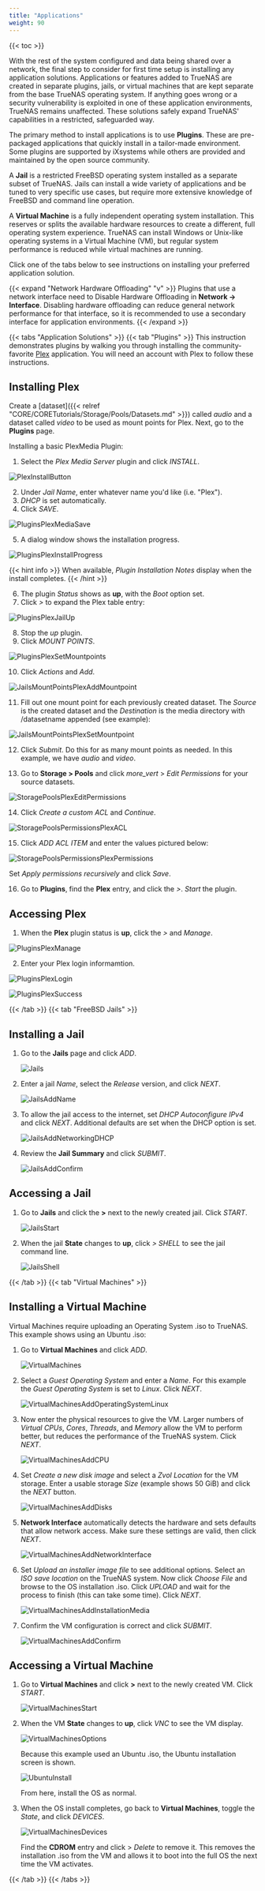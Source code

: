 ```yaml
---
title: "Applications"
weight: 90
---
```


{{< toc >}}

With the rest of the system configured and data being shared over a network, the final step to consider for first time setup is installing any application solutions.
Applications or features added to TrueNAS are created in separate plugins, jails, or virtual machines that are kept separate from the base TrueNAS operating system.
If anything goes wrong or a security vulnerability is exploited in one of these application environments, TrueNAS remains unaffected.
These solutions safely expand TrueNAS' capabilities in a restricted, safeguarded way.

The primary method to install applications is to use **Plugins**.
These are pre-packaged applications that quickly install in a tailor-made environment.
Some plugins are supported by iXsystems while others are provided and maintained by the open source community.

A **Jail** is a restricted FreeBSD operating system installed as a separate subset of TrueNAS.
Jails can install a wide variety of applications and be tuned to very specific use cases, but require more extensive knowledge of FreeBSD and command line operation.

A **Virtual Machine** is a fully independent operating system installation.
This reserves or splits the available hardware resources to create a different, full operating system experience.
TrueNAS can install Windows or Unix-like operating systems in a Virtual Machine (VM), but regular system performance is reduced while virtual machines are running.

Click one of the tabs below to see instructions on installing your preferred application solution.

{{< expand "Network Hardware Offloading" "v" >}}
Plugins that use a network interface need to Disable Hardware Offloading in **Network -> Interface**.
Disabling hardware offloading can reduce general network performance for that interface, so it is recommended to use a secondary interface for application environments.
{{< /expand >}}

{{< tabs "Application Solutions" >}}
{{< tab "Plugins" >}}
This instruction demonstrates plugins by walking you through installing the community-favorite [Plex](https://www.plex.tv/) application.
You will need an account with Plex to follow these instructions.

## Installing Plex

Create a [dataset]({{< relref "CORE/CORETutorials/Storage/Pools/Datasets.md" >}}) called *audio* and a dataset called *video* to be used as mount points for Plex.
Next, go to the **Plugins** page.

Installing a basic PlexMedia Plugin:

1. Select the *Plex Media Server* plugin and click *INSTALL*.

 ![PlexInstallButton](/images/CORE/12.0/PluginsPlexInstallButton.png "Finding the Plex Plugin")

2. Under *Jail Name*, enter whatever name you'd like (i.e. "Plex").
3. *DHCP* is set automatically.
4. Click *SAVE*.

 ![PluginsPlexMediaSave](/images/CORE/12.0/PluginsPlexMediaSave.png "Plex: Save the Jail Settings")

5. A dialog window shows the installation progress.

 ![PluginsPlexInstallProgress](/images/CORE/12.0/PluginsPlexInstallProgress.png "Plex: Installation Progress")

  {{< hint info >}}
  When available, *Plugin Installation Notes* display when the install completes.
  {{< /hint >}}

6. The plugin *Status* shows as **up**, with the *Boot* option set.
7. Click *>* to expand the Plex table entry:

 ![PluginsPlexJailUp](/images/CORE/12.0/PluginsPlexJailUp.png "Plex: up status")

8. Stop the *up* plugin.
9. Click *MOUNT POINTS*.

 ![PluginsPlexSetMountpoints](/images/CORE/12.0/PluginsPlexSetMountpoints.png "Plex: Setting Mount Points")

10. Click *Actions* and *Add*.

 ![JailsMountPointsPlexAddMountpoint](/images/CORE/12.0/JailsMountPointsPlexAddMountpoint.png "Plex: Adding a new Mount point")

11. Fill out one mount point for each previously created dataset. The *Source* is the created dataset and the *Destination* is the <file>media</file> directory with <file>/datasetname</file> appended (see example):

 ![JailsMountPointsPlexSetMountpoint](/images/CORE/12.0/JailsMountPointsPlexSetMountpoint.png "Plex: Setting the Mount point")

12. Click *Submit*. Do this for as many mount points as needed. In this example, we have *audio* and *video*.

13. Go to **Storage > Pools** and click <i class="material-icons" aria-hidden="true" title="Edit Permissions">more_vert</i> > *Edit Permissions* for your source datasets.

 ![StoragePoolsPlexEditPermissions](/images/CORE/12.0/StoragePoolsPlexEditPermissions.png "Editing Dataset Permissions")

14. Click *Create a custom ACL* and *Continue*.

 ![StoragePoolsPermissionsPlexACL](/images/CORE/12.0/StoragePoolsPermissionsPlexACL.png "Plex Datasets: Custom ACL")

15. Click *ADD ACL ITEM* and enter the values pictured below:

 ![StoragePoolsPermissionsPlexPermissions](/images/CORE/12.0/StoragePoolsPermissionsPlexPermissions.png "Plex Datasets: Permissions")

  Set *Apply permissions recursively* and click *Save*.

16. Go to **Plugins**, find the **Plex** entry, and click the *>*. *Start* the plugin.

## Accessing Plex

1. When the **Plex** plugin status is **up**, click the *>* and *Manage*.
 
 ![PluginsPlexManage](/images/CORE/12.0/PluginsPlexManage.png "Plex Management")

2. Enter your Plex login informamtion.
 
 ![PluginsPlexLogin](/images/CORE/12.0/PluginsPlexLogin.png "Plex Interface Login")
  
 ![PluginsPlexSuccess](/images/CORE/12.0/PluginsPlexSuccess.png "Plex Login Success")

{{< /tab >}}
{{< tab "FreeBSD Jails" >}}

## Installing a Jail

1. Go to the **Jails** page and click *ADD*.

   ![Jails](/images/CORE/12.0/Jails.png "Adding a new Jail")

2. Enter a jail *Name*, select the *Release* version, and click *NEXT*.

   ![JailsAddName](/images/CORE/12.0/JailsAddName.png "Jail Creation: Name and Release")

3. To allow the jail access to the internet, set *DHCP Autoconfigure IPv4* and click *NEXT*.
   Additional defaults are set when the DHCP option is set.

   ![JailsAddNetworkingDHCP](/images/CORE/12.0/JailsAddNetworkingDHCP.png "Jail Creation: Default Internet Access")

4. Review the **Jail Summary** and click *SUBMIT*.

   ![JailsAddConfirm](/images/CORE/12.0/JailsAddConfirm.png "Jail Creation: Confirm Settings")

## Accessing a Jail

1. Go to **Jails** and click the **>** next to the newly created jail.
   Click *START*.

   ![JailsStart](/images/CORE/12.0/JailsStart.png "Starting a Jail")

2. When the jail **State** changes to **up**, click *> SHELL* to see the jail command line.

   ![JailsShell](/images/CORE/12.0/JailShell.png "Jail Shell")

{{< /tab >}}
{{< tab "Virtual Machines" >}}

## Installing a Virtual Machine

Virtual Machines require uploading an Operating System <file>.iso</file> to TrueNAS.
This example shows using an Ubuntu <file>.iso</file>:

1. Go to **Virtual Machines** and click *ADD*.

   ![VirtualMachines](/images/CORE/12.0/VirtualMachines.png "Adding a new VM")
   
2. Select a *Guest Operating System* and enter a *Name*.
   For this example the *Guest Operating System* is set to *Linux*.
   Click *NEXT*.

   ![VirtualMachinesAddOperatingSystemLinux](/images/CORE/12.0/VirtualMachinesAddOperatingSystemLinux.png "VM Creation: Operating System")

3. Now enter the physical resources to give the VM.
   Larger numbers of *Virtual CPUs*, *Cores*, *Threads*, and *Memory* allow the VM to perform better, but reduces the performance of the TrueNAS system.
   Click *NEXT*.

   ![VirtualMachinesAddCPU](/images/CORE/12.0/VirtualMachinesAddCPU.png "Allocating resources to the VM")
   
4. Set *Create a new disk image* and select a *Zvol Location* for the VM storage.
   Enter a usable storage *Size* (example shows 50 GiB) and click the *NEXT* button.

   ![VirtualMachinesAddDisks](/images/CORE/12.0/VirtualMachinesAddDisks.png "Choosing a VM hard drive")

5. **Network Interface** automatically detects the hardware and sets defaults that allow network access.
   Make sure these settings are valid, then click *NEXT*.

   ![VirtualMachinesAddNetworkInterface](/images/CORE/12.0/VirtualMachinesAddNetworkInterface.png "VM Network Settings")
   
6. Set *Upload an installer image file* to see additional options.
   Select an *ISO save location* on the TrueNAS system.
   Now click *Choose File* and browse to the OS installation <file>.iso</file>.
   Click *UPLOAD* and wait for the process to finish (this can take some time).
   Click *NEXT*.

   ![VirtualMachinesAddInstallationMedia](/images/CORE/12.0/VirtualMachinesAddInstallationMedia.png "Uploading the ISO file")

7. Confirm the VM configuration is correct and click *SUBMIT*.

   ![VirtualMachinesAddConfirm](/images/CORE/12.0/VirtualMachinesAddConfirm.png "Confirm the VM configuration")

## Accessing a Virtual Machine

1. Go to **Virtual Machines** and click **>** next to the newly created VM.
   Click *START*.

   ![VirtualMachinesStart](/images/CORE/12.0/VirtualMachinesStart.png "Starting a VM")
   
2. When the VM **State** changes to **up**, click *VNC* to see the VM display.

   ![VirtualMachinesOptions](/images/CORE/12.0/VirtualMachinesOptions.png "Launch VNC")

   Because this example used an Ubuntu <file>.iso</file>, the Ubuntu installation screen is shown.

   ![UbuntuInstall](/images/CORE/12.0/UbuntuInstall.png "Ubuntu Virtual Machine: Install")

   From here, install the OS as normal.

3. When the OS install completes, go back to **Virtual Machines**, toggle the *State*, and click *DEVICES*.

   ![VirtualMachinesDevices](/images/CORE/12.0/VirtualMachinesDevices.png "VM Devices")

   Find the **CDROM** entry and click <i class="fa fa-ellipsis-v" aria-hidden="true" title="Options"></i> > *Delete* to remove it.
   This removes the installation <file>.iso</file> from the VM and allows it to boot into the full OS the next time the VM activates.

{{< /tab >}}
{{< /tabs >}}
